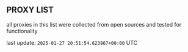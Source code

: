 ## PROXY LIST

all proxies in this list were collected from open sources and tested for functionality

last update: `2025-01-27 20:51:54.623867+00:00` UTC